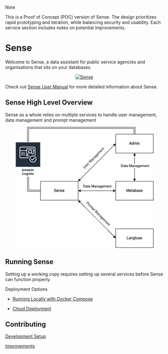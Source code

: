 >[!NOTE]
>This is a Proof of Concept (POC) version of Sense. The design prioritizes rapid prototyping and iteration, while balancing security and usability. Each service section includes notes on potential improvements.

# Sense
Welcome to Sense, a data assistant for public service agencies and organisations that sits on your databases.

<p align="center">
    <a href="https://www.youtube.com/watch?v=FvO5Dy94E44">
      <img src="https://img.youtube.com/vi/FvO5Dy94E44/0.jpg" alt="Sense">
    </a>
</p>

Check out [Sense User Manual](https://transform.gov.sg/blog/20241125-your-guide-to-sense#overview) for more detailed information about Sense.

## Sense High Level Overview
Sense as a whole relies on multiple services to handle user management, data management and prompt management

<p align="center">
  <img alt="Sense High Level Overview" src="docs/diagrams/sense-high-level-overview.jpg">
</p>

## Running Sense

Setting up a working copy requires setting up several services before Sense can function properly. 

Deployment Options

- [Running Locally with Docker Compose](docs/local/LOCAL_SETUP.md)

- [Cloud Deployment](docs/cloud/DEPLOYMENT.md)

## Contributing

[Development Setup](docs/DEVELOPMENT.md)

[Improvements](docs/IMPROVEMENTS.md)
